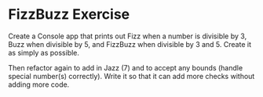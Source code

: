# FizzBuzz Exercise

Create a Console app that prints out Fizz when a number is divisible by 3, Buzz when divisible by 5, and FizzBuzz when divisible by 3 and 5. Create it as simply as possible.

Then refactor again to add in Jazz (7) and to accept any bounds (handle special number(s) correctly). Write it so that it can add more checks without adding more code.